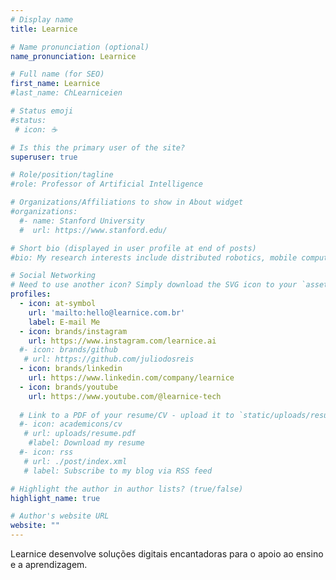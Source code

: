 ```yaml
---
# Display name
title: Learnice

# Name pronunciation (optional)
name_pronunciation: Learnice

# Full name (for SEO)
first_name: Learnice
#last_name: ChLearniceien

# Status emoji
#status:
 # icon: ☕️

# Is this the primary user of the site?
superuser: true

# Role/position/tagline
#role: Professor of Artificial Intelligence

# Organizations/Affiliations to show in About widget
#organizations:
  #- name: Stanford University
  #  url: https://www.stanford.edu/

# Short bio (displayed in user profile at end of posts)
#bio: My research interests include distributed robotics, mobile computing and programmable matter.

# Social Networking
# Need to use another icon? Simply download the SVG icon to your `assets/media/icons/` folder.
profiles:
  - icon: at-symbol
    url: 'mailto:hello@learnice.com.br'
    label: E-mail Me
  - icon: brands/instagram
    url: https://www.instagram.com/learnice.ai
  #- icon: brands/github
   # url: https://github.com/juliodosreis
  - icon: brands/linkedin
    url: https://www.linkedin.com/company/learnice
  - icon: brands/youtube
    url: https://www.youtube.com/@learnice-tech
  
  # Link to a PDF of your resume/CV - upload it to `static/uploads/resume.pdf`
  #- icon: academicons/cv
   # url: uploads/resume.pdf
    #label: Download my resume
  #- icon: rss
   # url: ./post/index.xml
   # label: Subscribe to my blog via RSS feed

# Highlight the author in author lists? (true/false)
highlight_name: true

# Author's website URL
website: ""
---
```


Learnice desenvolve soluções digitais encantadoras para o apoio ao ensino e a aprendizagem.
